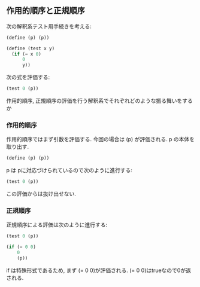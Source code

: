 ## 作用的順序と正規順序

次の解釈系テスト用手続きを考える:

```scheme
(define (p) (p))

(define (test x y)
  (if (= x 0)
      0
      y))
```

次の式を評価する:

```scheme
(test 0 (p))
```

作用的順序, 正規順序の評価を行う解釈系でそれぞれどのような振る舞いをするか

### 作用的順序

作用的順序ではまず引数を評価する. 今回の場合は (p) が評価される.
p の本体を取り出す.

```scheme
(define (p) (p))
```

p は pに対応づけられているので次のように進行する:

```scheme
(test 0 (p))
```

この評価からは抜け出せない.

### 正規順序

正規順序による評価は次のように進行する:

```scheme
(test 0 (p))

(if (= 0 0)
    0
    (p))
```

if は特殊形式であるため, まず (= 0 0)が評価される. (= 0 0)はtrueなので0が返される.